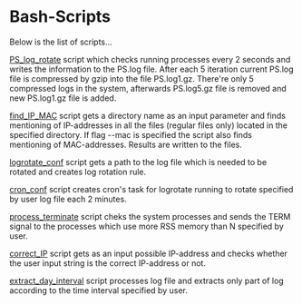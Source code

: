 # Bash-Scripts
Below is the list of scripts...

[PS_log_rotate](https://github.com/AlexKuchynskyi/Bash-Scripts/blob/master/PS_log_rotate) script which checks running processes every 2 seconds and writes the information to the PS.log file. After each 5 iteration current PS.log file is compressed by gzip into the file PS.log1.gz. There're only 5 compressed logs in the system, afterwards PS.log5.gz file is removed and new PS.log1.gz file is added. 

[find_IP_MAC](https://github.com/AlexKuchynskyi/Bash-Scripts/blob/master/find_IP_MAC) script gets a directory name as an input parameter and finds mentioning of IP-addresses in all the files (regular files only) located in the specified directory. If flag --mac is specified the script also finds mentioning of MAC-addresses. Results are written to the files. 

[logrotate_conf](https://github.com/AlexKuchynskyi/Bash-Scripts/blob/master/logrotate_conf) script gets a path to the log file 
which is needed to be rotated and creates log rotation rule. 

[cron_conf](https://github.com/AlexKuchynskyi/Bash-Scripts/blob/master/cron_conf) script creates cron's task for logrotate running to rotate specified by user log file each 2 minutes.

[process_terminate](https://github.com/AlexKuchynskyi/Bash-Scripts/blob/master/process_terminate) script cheks the system processes and sends the TERM signal to the processes which use more RSS memory than N specified by user.

[correct_IP](https://github.com/AlexKuchynskyi/Bash-Scripts/blob/master/check_IP) script gets as an input possible IP-address and checks whether the user input string is the correct IP-address or not.

[extract_day_interval](https://github.com/AlexKuchynskyi/Bash-Scripts/blob/master/extract_date_interval) script processes log file and extracts only part of log according to the time interval specified by user.

